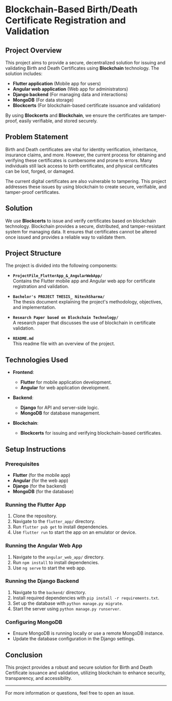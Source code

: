 # Blockchain-Based Birth/Death Certificate Registration and Validation

## Project Overview

This project aims to provide a secure, decentralized solution for issuing and validating Birth and Death Certificates using **Blockchain** technology. The solution includes:

- **Flutter application** (Mobile app for users)
- **Angular web application** (Web app for administrators)
- **Django backend** (For managing data and interactions)
- **MongoDB** (For data storage)
- **Blockcerts** (For blockchain-based certificate issuance and validation)

By using **Blockcerts** and **Blockchain**, we ensure the certificates are tamper-proof, easily verifiable, and stored securely.

## Problem Statement

Birth and Death certificates are vital for identity verification, inheritance, insurance claims, and more. However, the current process for obtaining and verifying these certificates is cumbersome and prone to errors. Many individuals still lack access to birth certificates, and physical certificates can be lost, forged, or damaged.

The current digital certificates are also vulnerable to tampering. This project addresses these issues by using blockchain to create secure, verifiable, and tamper-proof certificates.

## Solution

We use **Blockcerts** to issue and verify certificates based on blockchain technology. Blockchain provides a secure, distributed, and tamper-resistant system for managing data. It ensures that certificates cannot be altered once issued and provides a reliable way to validate them.

## Project Structure

The project is divided into the following components:

- **`ProjectFile_FlutterApp_&_AngularWebApp/`**  
  Contains the Flutter mobile app and Angular web app for certificate registration and validation.

- **`Bachelor's PROJECT THESIS_ NiteshSharma/`**  
  The thesis document explaining the project's methodology, objectives, and implementation.

- **`Research Paper based on Blockchain Technology/`**  
  A research paper that discusses the use of blockchain in certificate validation.

- **`README.md`**  
  This readme file with an overview of the project.

## Technologies Used

- **Frontend**: 
  - **Flutter** for mobile application development.
  - **Angular** for web application development.

- **Backend**: 
  - **Django** for API and server-side logic.
  - **MongoDB** for database management.

- **Blockchain**: 
  - **Blockcerts** for issuing and verifying blockchain-based certificates.

## Setup Instructions

### Prerequisites

- **Flutter** (for the mobile app)
- **Angular** (for the web app)
- **Django** (for the backend)
- **MongoDB** (for the database)

### Running the Flutter App

1. Clone the repository.
2. Navigate to the `flutter_app/` directory.
3. Run `flutter pub get` to install dependencies.
4. Use `flutter run` to start the app on an emulator or device.

### Running the Angular Web App

1. Navigate to the `angular_web_app/` directory.
2. Run `npm install` to install dependencies.
3. Use `ng serve` to start the web app.

### Running the Django Backend

1. Navigate to the `backend/` directory.
2. Install required dependencies with `pip install -r requirements.txt`.
3. Set up the database with `python manage.py migrate`.
4. Start the server using `python manage.py runserver`.

### Configuring MongoDB

- Ensure MongoDB is running locally or use a remote MongoDB instance.
- Update the database configuration in the Django settings.

## Conclusion

This project provides a robust and secure solution for Birth and Death Certificate issuance and validation, utilizing blockchain to enhance security, transparency, and accessibility. 

---

For more information or questions, feel free to open an issue.

